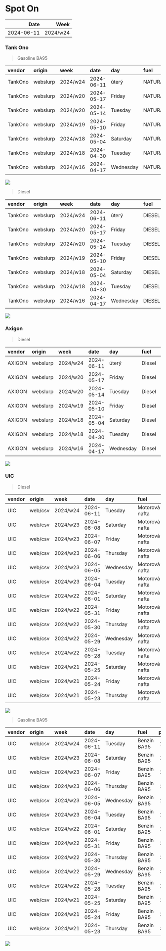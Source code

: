 Spot On
================

|       Date |     Week |
|-----------:|---------:|
| 2024-06-11 | 2024/w24 |

### Tank Ono

> Gasoline BA95

| vendor  | origin   | week     | date       | day       | fuel      | price | PriceVAT |
|:--------|:---------|:---------|:-----------|:----------|:----------|------:|---------:|
| TankOno | webslurp | 2024/w24 | 2024-06-11 | úterý     | NATURAL95 | 29.34 |     35.5 |
| TankOno | webslurp | 2024/w20 | 2024-05-17 | Friday    | NATURAL95 | 30.50 |     36.9 |
| TankOno | webslurp | 2024/w20 | 2024-05-14 | Tuesday   | NATURAL95 | 30.99 |     37.5 |
| TankOno | webslurp | 2024/w19 | 2024-05-10 | Friday    | NATURAL95 | 30.99 |     37.5 |
| TankOno | webslurp | 2024/w18 | 2024-05-04 | Saturday  | NATURAL95 | 31.82 |     38.5 |
| TankOno | webslurp | 2024/w18 | 2024-04-30 | Tuesday   | NATURAL95 | 32.15 |     38.9 |
| TankOno | webslurp | 2024/w16 | 2024-04-17 | Wednesday | NATURAL95 | 31.82 |     38.5 |

<img src="SpotOn_files/figure-gfm/tono-ba95-1.png" style="display: block; margin: auto auto auto 0;" />

> Diesel

| vendor  | origin   | week     | date       | day       | fuel   | price | PriceVAT |
|:--------|:---------|:---------|:-----------|:----------|:-------|------:|---------:|
| TankOno | webslurp | 2024/w24 | 2024-06-11 | úterý     | DIESEL | 27.19 |     32.9 |
| TankOno | webslurp | 2024/w20 | 2024-05-17 | Friday    | DIESEL | 28.02 |     33.9 |
| TankOno | webslurp | 2024/w20 | 2024-05-14 | Tuesday   | DIESEL | 28.51 |     34.5 |
| TankOno | webslurp | 2024/w19 | 2024-05-10 | Friday    | DIESEL | 28.51 |     34.5 |
| TankOno | webslurp | 2024/w18 | 2024-05-04 | Saturday  | DIESEL | 28.84 |     34.9 |
| TankOno | webslurp | 2024/w18 | 2024-04-30 | Tuesday   | DIESEL | 29.67 |     35.9 |
| TankOno | webslurp | 2024/w16 | 2024-04-17 | Wednesday | DIESEL | 30.17 |     36.5 |

<img src="SpotOn_files/figure-gfm/tono-diesel-1.png" style="display: block; margin: auto auto auto 0;" />

### Axigon

> Diesel

| vendor | origin   | week     | date       | day       | fuel   | price | PriceVAT |
|:-------|:---------|:---------|:-----------|:----------|:-------|------:|---------:|
| AXIGON | webslurp | 2024/w24 | 2024-06-11 | úterý     | Diesel |  28.7 |     34.7 |
| AXIGON | webslurp | 2024/w20 | 2024-05-17 | Friday    | Diesel |  29.7 |     36.0 |
| AXIGON | webslurp | 2024/w20 | 2024-05-14 | Tuesday   | Diesel |  29.7 |     36.0 |
| AXIGON | webslurp | 2024/w19 | 2024-05-10 | Friday    | Diesel |  29.7 |     36.0 |
| AXIGON | webslurp | 2024/w18 | 2024-05-04 | Saturday  | Diesel |  30.6 |     37.0 |
| AXIGON | webslurp | 2024/w18 | 2024-04-30 | Tuesday   | Diesel |  30.6 |     37.0 |
| AXIGON | webslurp | 2024/w16 | 2024-04-17 | Wednesday | Diesel |  31.4 |     38.0 |

<img src="SpotOn_files/figure-gfm/axigon-diesel-1.png" style="display: block; margin: auto auto auto 0;" />

### UIC

> Diesel

| vendor | origin  | week     | date       | day       | fuel           | price | priceVAT |
|:-------|:--------|:---------|:-----------|:----------|:---------------|------:|---------:|
| UIC    | web/csv | 2024/w24 | 2024-06-11 | Tuesday   | Motorová nafta |  27.2 |     32.9 |
| UIC    | web/csv | 2024/w23 | 2024-06-08 | Saturday  | Motorová nafta |  27.2 |     32.9 |
| UIC    | web/csv | 2024/w23 | 2024-06-07 | Friday    | Motorová nafta |  27.3 |     33.0 |
| UIC    | web/csv | 2024/w23 | 2024-06-06 | Thursday  | Motorová nafta |  27.2 |     32.9 |
| UIC    | web/csv | 2024/w23 | 2024-06-05 | Wednesday | Motorová nafta |  27.4 |     33.2 |
| UIC    | web/csv | 2024/w23 | 2024-06-04 | Tuesday   | Motorová nafta |  27.4 |     33.2 |
| UIC    | web/csv | 2024/w22 | 2024-06-01 | Saturday  | Motorová nafta |  27.8 |     33.6 |
| UIC    | web/csv | 2024/w22 | 2024-05-31 | Friday    | Motorová nafta |  28.1 |     34.0 |
| UIC    | web/csv | 2024/w22 | 2024-05-30 | Thursday  | Motorová nafta |  28.1 |     34.0 |
| UIC    | web/csv | 2024/w22 | 2024-05-29 | Wednesday | Motorová nafta |  28.1 |     34.0 |
| UIC    | web/csv | 2024/w22 | 2024-05-28 | Tuesday   | Motorová nafta |  28.0 |     33.9 |
| UIC    | web/csv | 2024/w21 | 2024-05-25 | Saturday  | Motorová nafta |  28.0 |     33.9 |
| UIC    | web/csv | 2024/w21 | 2024-05-24 | Friday    | Motorová nafta |  28.1 |     34.0 |
| UIC    | web/csv | 2024/w21 | 2024-05-23 | Thursday  | Motorová nafta |  28.1 |     34.0 |

<img src="SpotOn_files/figure-gfm/uic-diesel-1.png" style="display: block; margin: auto auto auto 0;" />

> Gasoline BA95

| vendor | origin  | week     | date       | day       | fuel        | price | priceVAT |
|:-------|:--------|:---------|:-----------|:----------|:------------|------:|---------:|
| UIC    | web/csv | 2024/w24 | 2024-06-11 | Tuesday   | Benzin BA95 |  29.3 |     35.5 |
| UIC    | web/csv | 2024/w23 | 2024-06-08 | Saturday  | Benzin BA95 |  29.3 |     35.5 |
| UIC    | web/csv | 2024/w23 | 2024-06-07 | Friday    | Benzin BA95 |  29.4 |     35.6 |
| UIC    | web/csv | 2024/w23 | 2024-06-06 | Thursday  | Benzin BA95 |  29.2 |     35.3 |
| UIC    | web/csv | 2024/w23 | 2024-06-05 | Wednesday | Benzin BA95 |  29.3 |     35.5 |
| UIC    | web/csv | 2024/w23 | 2024-06-04 | Tuesday   | Benzin BA95 |  29.3 |     35.5 |
| UIC    | web/csv | 2024/w22 | 2024-06-01 | Saturday  | Benzin BA95 |  29.7 |     35.9 |
| UIC    | web/csv | 2024/w22 | 2024-05-31 | Friday    | Benzin BA95 |  29.8 |     36.1 |
| UIC    | web/csv | 2024/w22 | 2024-05-30 | Thursday  | Benzin BA95 |  30.0 |     36.3 |
| UIC    | web/csv | 2024/w22 | 2024-05-29 | Wednesday | Benzin BA95 |  30.1 |     36.4 |
| UIC    | web/csv | 2024/w22 | 2024-05-28 | Tuesday   | Benzin BA95 |  29.9 |     36.2 |
| UIC    | web/csv | 2024/w21 | 2024-05-25 | Saturday  | Benzin BA95 |  29.9 |     36.2 |
| UIC    | web/csv | 2024/w21 | 2024-05-24 | Friday    | Benzin BA95 |  29.9 |     36.2 |
| UIC    | web/csv | 2024/w21 | 2024-05-23 | Thursday  | Benzin BA95 |  30.1 |     36.4 |

<img src="SpotOn_files/figure-gfm/uic-ba95-1.png" style="display: block; margin: auto auto auto 0;" />
